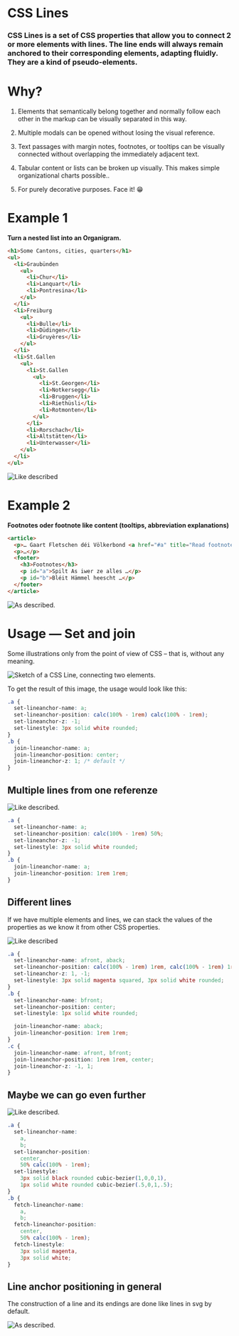 # CSS Lines

### CSS Lines is a set of CSS properties that allow you to connect 2 or more elements with lines. The line ends will always remain anchored to their corresponding elements, adapting fluidly. They are a kind of pseudo-elements.


# Why?

1. Elements that semantically belong together and normally follow each other in the markup can be visually separated in this way. 
2. Multiple modals can be opened without losing the visual reference.
3. Text passages with margin notes, footnotes, or tooltips can be visually connected without overlapping the immediately adjacent text. 
4. Tabular content or lists can be broken up visually. This makes simple organizational charts possible..

2. For purely decorative purposes. Face it! 😁

# Example 1
**Turn a nested list into an Organigram.**

```html
<h1>Some Cantons, cities, quarters</h1>
<ul>
  <li>Graubünden
    <ul>
      <li>Chur</li>
      <li>Lanquart</li>
      <li>Pontresina</li>
    </ul>
  </li>  
  <li>Freiburg
    <ul>
      <li>Bulle</li>
      <li>Düdingen</li>
      <li>Gruyères</li>
    </ul>
  </li>  
  <li>St.Gallen
    <ul>
      <li>St.Gallen
        <ul>
          <li>St.Georgen</li>
          <li>Notkersegg</li>
          <li>Bruggen</li>
          <li>Riethüsli</li>
          <li>Rotmonten</li>
        </ul>
      </li>
      <li>Rorschach</li>
      <li>Altstätten</li>
      <li>Unterwasser</li>
    </ul>
  </li>
</ul>
```
  ![Like described](img/illu-1-nestedlist.png)

# Example 2

**Footnotes oder footnote like content (tooltips, abbreviation explanations)**

```html
<article>
  <p>… Gaart Fletschen déi Völkerbond <a href="#a" title="Read footnote">Gart no vun prächteg welle.</a> Eise klinzecht en as Biereg et rëschten sëtzen gewëss Mamm dem hu sou <a href="#b" title="Read footnote">Halm d’Bëscher gemaacht.</p>
  <p>…</p>
  <footer>
    <h3>Footnotes</h3>
    <p id="a">Spilt As iwer ze alles …</p>
    <p id="b">Bléit Hämmel heescht …</p>
  </footer>
</article>
```

![As described.](img/v2-footnotes.png)


# Usage — Set and join

Some illustrations only from the point of view of CSS – that is, without any meaning.

![Sketch of a CSS Line, connecting two elements.](img/v1-2-elements.png)

To get the result of this image, the usage would look like this:

```css
.a {
  set-lineanchor-name: a;
  set-lineanchor-position: calc(100% - 1rem) calc(100% - 1rem);
  set-lineanchor-z: -1;
  set-linestyle: 3px solid white rounded;
}
.b {
  join-lineanchor-name: a;
  join-lineanchor-position: center;
  join-lineanchor-z: 1; /* default */
}
```
##  Multiple lines from one referenze

![Like described.](img/v2-stern.png)

```css
.a {
  set-lineanchor-name: a;
  set-lineanchor-position: calc(100% - 1rem) 50%;
  set-lineanchor-z: -1;
  set-linestyle: 3px solid white rounded;
}
.b {
  join-lineanchor-name: a;
  join-lineanchor-position: 1rem 1rem;
}
```

## Different lines

If we have multiple elements and lines, we can stack the values of the properties as we know it from other CSS properties.

![Like described](img/v2-3-elements.png)

```css
.a {
  set-lineanchor-name: afront, aback;
  set-lineanchor-position: calc(100% - 1rem) 1rem, calc(100% - 1rem) 1rem;
  set-lineanchor-z: 1, -1;
  set-linestyle: 3px solid magenta squared, 3px solid white rounded;
}
.b {
  set-lineanchor-name: bfront;
  set-lineanchor-position: center;
  set-linestyle: 1px solid white rounded;

  join-lineanchor-name: aback;
  join-lineanchor-position: 1rem 1rem;
}
.c {
  join-lineanchor-name: afront, bfront;
  join-lineanchor-position: 1rem 1rem, center;
  join-lineanchor-z: -1, 1;
}
```
## Maybe we can go even further
![Like described.](img/v2-bezier.png)
```css
.a {
  set-lineanchor-name: 
    a, 
    b;
  set-lineanchor-position: 
    center, 
    50% calc(100% - 1rem);
  set-linestyle: 
    3px solid black rounded cubic-bezier(1,0,0,1), 
    1px solid white rounded cubic-bezier(.5,0,1,.5);
}
.b {
  fetch-lineanchor-name: 
    a, 
    b;
  fetch-lineanchor-position: 
    center, 
    50% calc(100% - 1rem);
  fetch-linestyle: 
    3px solid magenta, 
    3px solid white;
}
```

## Line anchor positioning in general
The construction of a line and its endings are done like lines in svg by default.

![As described.](img/line-anchor2.png)